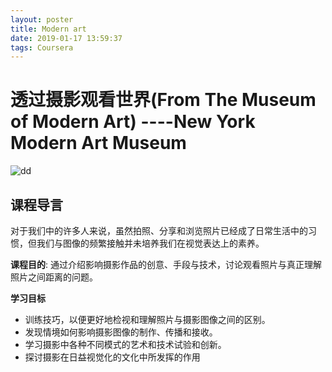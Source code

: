 ```yaml
---
layout: poster
title: Modern art
date: 2019-01-17 13:59:37
tags: Coursera
---
```

# 透过摄影观看世界(From The Museum of Modern Art) ----New York Modern Art Museum

![dd](http://www.k11artfoundation.org/wp-content/uploads/MoMA_web-banner_R3.jpg)

## 课程导言
对于我们中的许多人来说，虽然拍照、分享和浏览照片已经成了日常生活中的习惯，但我们与图像的频繁接触并未培养我们在视觉表达上的素养。
<!--more-->

**课程目的**: 通过介绍影响摄影作品的创意、手段与技术，讨论观看照片与真正理解照片之间距离的问题。


**学习目标** 
 - 训练技巧，以便更好地检视和理解照片与摄影图像之间的区别。
 - 发现情境如何影响摄影图像的制作、传播和接收。
 - 学习摄影中各种不同模式的艺术和技术试验和创新。
 - 探讨摄影在日益视觉化的文化中所发挥的作用
